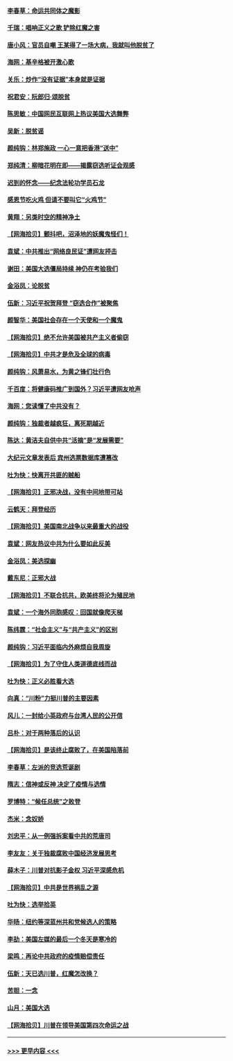 #### [李春草：命运共同体之魔影](../pages/nsc993/n12585026.md?t=11301751) 
#### [千瑞：唱响正义之歌 铲除红魔之害](../pages/nsc993/n12585002.md?t=11301751) 
#### [唐小风：官员自嘲 王某得了一场大病，我就叫他脱贫了](../pages/nsc993/n12584981.md?t=11301751) 
#### [海网：基辛格被开激心歌](../pages/nsc993/n12584946.md?t=11301751) 
#### [关乐：炒作“没有证据”本身就是证据](../pages/nsc993/n12583146.md?t=11301751) 
#### [祝君安：阮郎归‧颂脱贫](../pages/nsc993/n12583119.md?t=11301751) 
#### [陈思敏：中国网民互联网上热议美国大选舞弊](../pages/nsc993/n12582845.md?t=11301751) 
#### [吴新：脱贫谣](../pages/nsc993/n12580839.md?t=11301751) 
#### [颜纯钩：林郑施政 一心一意把香港“送中”](../pages/nsc993/n12580805.md?t=11301751) 
#### [郑纯清：柳暗花明在即——揭露窃选听证会观感](../pages/nsc993/n12580795.md?t=11301751) 
#### [迟到的怀念——纪念法轮功学员石龙](../pages/nsc993/n12580245.md?t=11301751) 
#### [感恩节吃火鸡  但请不要叫它“火鸡节”](../pages/nsc993/n12580252.md?t=11301751) 
#### [黄翔：另类时空的精神净土](../pages/nsc993/n12578638.md?t=11301751) 
#### [【网海拾贝】颤抖吧，沼泽地的妖魔鬼怪们！](../pages/nsc993/n12578552.md?t=11301751) 
#### [袁斌：中共推出“网络良民证”遭网友抨击](../pages/nsc993/n12578511.md?t=11301751) 
#### [谢田：美国大选僵局持续 神仍在考验我们](../pages/nsc993/n12577432.md?t=11301751) 
#### [金浴凤：论脱贫](../pages/nsc993/n12576386.md?t=11301751) 
#### [伍新：习近平祝贺拜登 “窃选合作”被聚焦](../pages/nsc993/n12576358.md?t=11301751) 
#### [颜智华：美国社会存在一个天使和一个魔鬼](../pages/nsc993/n12574299.md?t=11301751) 
#### [【网海拾贝】绝不允许美国被共产主义者偷窃](../pages/nsc993/n12573396.md?t=11301751) 
#### [【网海拾贝】中共才是危及全球的病毒](../pages/nsc993/n12571204.md?t=11301751) 
#### [颜纯钩：风萧易水，为黄之锋们壮行色](../pages/nsc993/n12571487.md?t=11301751) 
#### [千百度：将健康码推广到国外？习近平遭网友呛声](../pages/nsc993/n12570808.md?t=11301751) 
#### [海网：您读懂了中共没有？](../pages/nsc993/n12570487.md?t=11301751) 
#### [颜纯钩：独裁者越疯狂，离死期越近](../pages/nsc993/n12569055.md?t=11301751) 
#### [陈达：黄洁夫自供中共“活摘”是“发展需要”](../pages/nsc993/n12568541.md?t=11301751) 
#### [大纪元文章发表后 宾州选票数据库遭篡改](../pages/nsc993/n12568105.md?t=11301751) 
#### [吐为快：快离开共匪的贼船](../pages/nsc993/n12568462.md?t=11301751) 
#### [【网海拾贝】正邪决战，没有中间地带可站](../pages/nsc993/n12568439.md?t=11301751) 
#### [云鹤天：拜登经历](../pages/nsc993/n12567294.md?t=11301751) 
#### [【网海拾贝】美国南北战争以来最重大的战役](../pages/nsc993/n12567247.md?t=11301751) 
#### [袁斌：网友热议中共为什么要如此反美](../pages/nsc993/n12567162.md?t=11301751) 
#### [金浴凤：美选探幽](../pages/nsc993/n12567147.md?t=11301751) 
#### [戴东尼：正邪大战](../pages/nsc993/n12567033.md?t=11301751) 
#### [【网海拾贝】不联合抗共，欧美终将沦为殖民地](../pages/nsc993/n12565068.md?t=11301751) 
#### [袁斌：一个海外同胞感叹：回国就像爬天梯](../pages/nsc993/n12564986.md?t=11301751) 
#### [陈纬霆：“社会主义”与“共产主义”的区别](../pages/nsc993/n12562417.md?t=11301751) 
#### [颜纯钩：习近平面临内外麻烦自我周旋](../pages/nsc993/n12563356.md?t=11301751) 
#### [【网海拾贝】为了守住人类道德底线而战](../pages/nsc993/n12562542.md?t=11301751) 
#### [吐为快：正义必胜看大选](../pages/nsc993/n12561967.md?t=11301751) 
#### [向真：“川粉”力挺川普的主要因素](../pages/nsc993/n12560774.md?t=11301751) 
#### [风儿：一封给小英政府与台湾人民的公开信](../pages/nsc993/n12560581.md?t=11301751) 
#### [吕朴：对于两种落后的认识](../pages/nsc993/n12560492.md?t=11301751) 
#### [【网海拾贝】是该终止腐败了，在美国陷落前](../pages/nsc993/n12559936.md?t=11301751) 
#### [李春草：左派的竞选荒诞剧](../pages/nsc993/n12558380.md?t=11301751) 
#### [隋志：信神或反神 决定了疫情与选情](../pages/nsc993/n12558255.md?t=11301751) 
#### [罗博特：“候任总统”之败登](../pages/nsc993/n12558189.md?t=11301751) 
#### [杰米：念奴娇](../pages/nsc993/n12558174.md?t=11301751) 
#### [刘忠平：从一例强拆案看中共的荒唐司](../pages/nsc993/n12558036.md?t=11301751) 
#### [李友友：关于独裁腐败中国经济发展思考](../pages/nsc993/n12558004.md?t=11301751) 
#### [薛木子：川普对抗影子金权 习近平深感危机](../pages/nsc993/n12557342.md?t=11301751) 
#### [【网海拾贝】中共是世界祸乱之源](../pages/nsc993/n12555353.md?t=11301751) 
#### [吐为快：选举拾英](../pages/nsc993/n12555041.md?t=11301751) 
#### [华旸：纽约等深蓝州共和党候选人的策略](../pages/nsc993/n12554309.md?t=11301751) 
#### [李劼：美国左媒的最后一个冬天是寒冷的](../pages/nsc993/n12552947.md?t=11301751) 
#### [梁鸣：再论中共政府的疫情赔偿责任](../pages/nsc993/n12553012.md?t=11301751) 
#### [伍新：天已选川普，红魔怎改换？](../pages/nsc993/n12552970.md?t=11301751) 
#### [苦胆：一念](../pages/nsc993/n12552957.md?t=11301751) 
#### [山月：美国大选](../pages/nsc993/n12552446.md?t=11301751) 
#### [【网海拾贝】川普在领导美国第四次命运之战](../pages/nsc993/n12551973.md?t=11301751) 

----
#### [ >>> 更早内容 <<< ](../indexes/nsc993-earlier.md)
